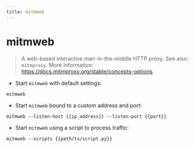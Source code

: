 ```yaml
---
title: mitmweb
---
```

# mitmweb

> A web-based interactive man-in-the-middle HTTP proxy.
> See also: `mitmproxy`.
> More information: <https://docs.mitmproxy.org/stable/concepts-options>.

- Start `mitmweb` with default settings:

`mitmweb`

- Start `mitmweb` bound to a custom address and port:

`mitmweb --listen-host {{ip_address}} --listen-port {{port}}`

- Start `mitmweb` using a script to process traffic:

`mitmweb --scripts {{path/to/script.py}}`
